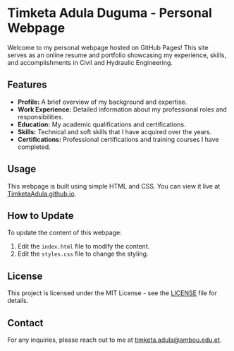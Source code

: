 # Timketa Adula Duguma - Personal Webpage

Welcome to my personal webpage hosted on GitHub Pages! This site serves as an online resume and portfolio showcasing my experience, skills, and accomplishments in Civil and Hydraulic Engineering.

## Features

- **Profile:** A brief overview of my background and expertise.
- **Work Experience:** Detailed information about my professional roles and responsibilities.
- **Education:** My academic qualifications and certifications.
- **Skills:** Technical and soft skills that I have acquired over the years.
- **Certifications:** Professional certifications and training courses I have completed.

## Usage

This webpage is built using simple HTML and CSS. You can view it live at [TimketaAdula.github.io](https://Timketa.github.io/TimketaAdula.github.io).

## How to Update

To update the content of this webpage:

1. Edit the `index.html` file to modify the content.
2. Edit the `styles.css` file to change the styling.

## License

This project is licensed under the MIT License - see the [LICENSE](LICENSE) file for details.

## Contact

For any inquiries, please reach out to me at [timketa.adula@ambou.edu.et](mailto:timketa.adula@ambou.edu.et).
